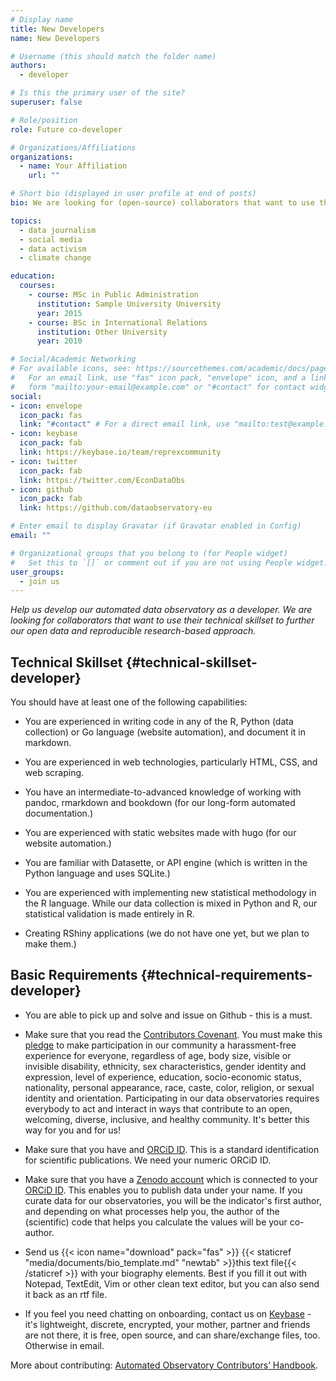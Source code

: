 ```yaml
---
# Display name
title: New Developers
name: New Developers

# Username (this should match the folder name)
authors:
  - developer

# Is this the primary user of the site?
superuser: false

# Role/position
role: Future co-developer

# Organizations/Affiliations
organizations:
  - name: Your Affiliation
    url: ""

# Short bio (displayed in user profile at end of posts)
bio: We are looking for (open-source) collaborators that want to use their technical skillset to further our open data and reproducible research-based approach.

topics:
  - data journalism
  - social media
  - data activism
  - climate change

education:
  courses:
    - course: MSc in Public Administration
      institution: Sample University University
      year: 2015
    - course: BSc in International Relations
      institution: Other University
      year: 2010

# Social/Academic Networking
# For available icons, see: https://sourcethemes.com/academic/docs/page-builder/#icons
#   For an email link, use "fas" icon pack, "envelope" icon, and a link in the
#   form "mailto:your-email@example.com" or "#contact" for contact widget.
social:
- icon: envelope
  icon_pack: fas
  link: "#contact" # For a direct email link, use "mailto:test@example.org".
- icon: keybase
  icon_pack: fab
  link: https://keybase.io/team/reprexcommunity
- icon: twitter
  icon_pack: fab
  link: https://twitter.com/EconDataObs
- icon: github
  icon_pack: fab
  link: https://github.com/dataobservatory-eu

# Enter email to display Gravatar (if Gravatar enabled in Config)
email: ""

# Organizational groups that you belong to (for People widget)
#   Set this to `[]` or comment out if you are not using People widget.
user_groups:
  - join us
---
```


*Help us develop our automated data observatory as a developer. We are looking for collaborators that want to use their technical skillset to further our open data and reproducible research-based approach.*


## Technical Skillset {#technical-skillset-developer}

You should have at least one of the following capabilities:

- You are experienced in writing code in any of the R, Python (data collection) or Go language (website automation), and document it in markdown.

- You are experienced in web technologies, particularly HTML, CSS, and web scraping.

- You have an intermediate-to-advanced knowledge of working with pandoc, rmarkdown and bookdown (for our long-form automated documentation.)

- You are experienced with static websites made with hugo (for our website automation.)

- You are familiar with Datasette, or API engine (which is written in the Python language and uses SQLite.)

- You are experienced with implementing new statistical methodology in the R language. While our data collection is mixed in Python and R, our statistical validation is made entirely in R.

- Creating RShiny applications (we do not have one yet, but we plan to make them.)

## Basic Requirements {#technical-requirements-developer}

- You are able to pick up and solve and issue on Github - this is a must. 

- Make sure that you read the [Contributors Covenant](https://www.contributor-covenant.org/). You must make this [pledge](https://www.contributor-covenant.org/version/2/0/code_of_conduct/) to make participation in our community a harassment-free experience for everyone, regardless of age, body size, visible or invisible disability, ethnicity, sex characteristics, gender identity and expression, level of experience, education, socio-economic status, nationality, personal appearance, race, caste, color, religion, or sexual identity and orientation. Participating in our data observatories requires everybody to act and interact in ways that contribute to an open, welcoming, diverse, inclusive, and healthy community. It's better this way for you and for us!

- Make sure that you have and [ORCiD ID](https://orcid.org/).  This is a standard identification for scientific publications. We need your numeric ORCiD ID.

- Make sure that you have a [Zenodo account](https://zenodo.org/) which is connected to your [ORCiD ID](https://orcid.org/).  This enables you to publish data under your name. If you curate data for our observatories, you will be the indicator's first author, and depending on what processes help you, the author of the (scientific) code that helps you calculate the values will be your co-author.

- Send us {{< icon name="download" pack="fas" >}} {{< staticref "media/documents/bio_template.md" "newtab" >}}this text file{{< /staticref >}} with your biography elements. Best if you fill it out with Notepad, TextEdit, Vim or other clean text editor, but you can also send it back as an rtf file.

- If you feel you need chatting on onboarding, contact us on [Keybase](https://curators.dataobservatory.eu/tools.html#keybase) - it's lightweight, discrete, encrypted, your mother, partner and friends are not there, it is free, open source, and can share/exchange files, too. Otherwise in email.

More about contributing: [Automated Observatory Contributors’ Handbook](http://contributors.dataobservatory.eu/).
